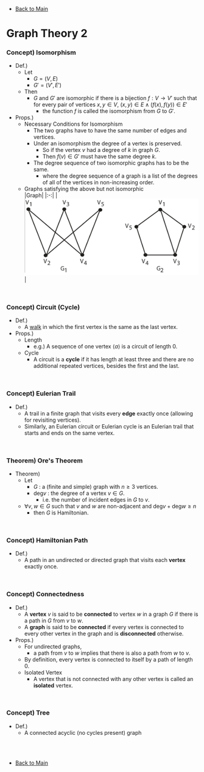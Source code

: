 - [Back to Main](../main.md)

# Graph Theory 2
### Concept) Isomorphism
- Def.)
  - Let
    - $`G = (V, E)`$
    - $`G' = (V', E')`$
  - Then
    - $`G`$ and $`G'`$ are isomorphic if there is a bijection $`f:V\rightarrow V'`$ such that for every pair of vertices $`x,y\in V`$, $`(x,y)\in E \wedge (f(x), f(y))\in E'`$
      - the function $`f`$ is called the isomorphism from $`G`$ to $`G'`$.
- Props.)
  - Necessary Conditions for Isomorphism
    - The two graphs have to have the same number of edges and vertices.
    - Under an isomorphism the degree of a vertex is preserved. 
      - So if the vertex $`v`$ had a degree of $`k`$ in graph $`G`$. 
      - Then $`f(v)\in G'`$ must have the same degree $`k`$.
    - The degree sequence of two isomorphic graphs has to be the same. 
      - where the degree sequence of a graph is a list of the degrees of all of the vertices in non-increasing order.
  - Graphs satisfying the above but not isomorphic   
    |Graph|
    |:-:|
    |![](../Images/2101.png)|

<br>

### Concept) Circuit (Cycle)
- Def.)
  - A [walk](20.md#concept-walk) in which the first vertex is the same as the last vertex.
- Props.)
  - Length
    - e.g.) A sequence of one vertex $`\langle a \rangle`$ is a circuit of length 0.
  - Cycle
    - A circuit is a **cycle** if it has length at least three and there are no additional repeated vertices, besides the first and the last.

<br>

### Concept) Eulerian Trail
- Def.)
  - A trail in a finite graph that visits every **edge** exactly once (allowing for revisiting vertices). 
  - Similarly, an Eulerian circuit or Eulerian cycle is an Eulerian trail that starts and ends on the same vertex.

<br>

### Theorem) Ore's Theorem
- Theorem)
  - Let 
    - $`G`$ : a (finite and simple) graph with $`n \ge 3`$ vertices. 
    - $`\textrm{deg} v`$ : the degree of a vertex $`v \in G`$.
      - i.e. the number of incident edges in $`G`$ to $`v`$. 
  - $`\forall v,w \in G`$ such that $`v`$ and $`w`$ are non-adjacent and  $`\textrm{deg} v + \textrm{deg} w \ge n`$
    - then $`G`$ is Hamiltonian.

<br>

### Concept) Hamiltonian Path
- Def.)
  - A path in an undirected or directed graph that visits each **vertex** exactly once.


<br>

### Concept) Connectedness
- Def.)
  - A **vertex** $`v`$ is said to be **connected** to vertex $`w`$ in a graph $`G`$ if there is a path in $`G`$ from $`v`$ to $`w`$.
  - A **graph** is said to be **connected** if every vertex is connected to every other vertex in the graph and is **disconnected** otherwise.
- Props.)
  - For undirected graphs,
    - a path from $`v`$ to $`w`$ implies that there is also a path from $`w`$ to $`v`$.
  - By definition, every vertex is connected to itself by a path of length 0.
  - Isolated Vertex
    - A vertex that is not connected with any other vertex is called an **isolated** vertex.

<br>

### Concept) Tree
- Def.)
  - A connected acyclic (no cycles present) graph


<br><br>

- [Back to Main](../main.md)